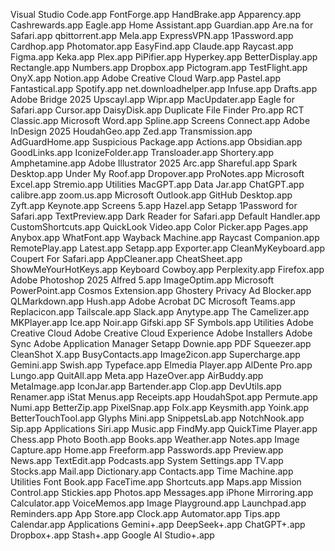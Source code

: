 Visual Studio Code.app
FontForge.app
HandBrake.app
Apparency.app
Cashrewards.app
Eagle.app
Home Assistant.app
Guardian.app
Are.na for Safari.app
qbittorrent.app
Mela.app
ExpressVPN.app
1Password.app
Cardhop.app
Photomator.app
EasyFind.app
Claude.app
Raycast.app
Figma.app
Keka.app
Plex.app
PiPifier.app
Hyperkey.app
BetterDisplay.app
Rectangle.app
Numbers.app
Dropbox.app
Pictogram.app
TestFlight.app
OnyX.app
Notion.app
Adobe Creative Cloud
Warp.app
Pastel.app
Fantastical.app
Spotify.app
net.downloadhelper.app
Infuse.app
Drafts.app
Adobe Bridge 2025
Upscayl.app
Wipr.app
MacUpdater.app
Eagle for Safari.app
Cursor.app
DaisyDisk.app
Duplicate File Finder Pro.app
RCT Classic.app
Microsoft Word.app
Spline.app
Screens Connect.app
Adobe InDesign 2025
HoudahGeo.app
Zed.app
Transmission.app
AdGuardHome.app
Suspicious Package.app
Actions.app
Obsidian.app
GoodLinks.app
IconizeFolder.app
Transloader.app
Shortery.app
Amphetamine.app
Adobe Illustrator 2025
Arc.app
Shareful.app
Spark Desktop.app
Under My Roof.app
Dropover.app
ProNotes.app
Microsoft Excel.app
Stremio.app
Utilities
MacGPT.app
Data Jar.app
ChatGPT.app
calibre.app
zoom.us.app
Microsoft Outlook.app
GitHub Desktop.app
Zyft.app
Keynote.app
Screens 5.app
Hazel.app
Setapp
1Password for Safari.app
TextPreview.app
Dark Reader for Safari.app
Default Handler.app
CustomShortcuts.app
QuickLook Video.app
Color Picker.app
Pages.app
Anybox.app
WhatFont.app
Wayback Machine.app
Raycast Companion.app
RemotePlay.app
Latest.app
Setapp.app
Exporter.app
CleanMyKeyboard.app
Coupert For Safari.app
AppCleaner.app
CheatSheet.app
ShowMeYourHotKeys.app
Keyboard Cowboy.app
Perplexity.app
Firefox.app
Adobe Photoshop 2025
Alfred 5.app
ImageOptim.app
Microsoft PowerPoint.app
Cosmos Extension.app
Ghostery Privacy Ad Blocker.app
QLMarkdown.app
Hush.app
Adobe Acrobat DC
Microsoft Teams.app
Replacicon.app
Tailscale.app
Slack.app
Anytype.app
The Camelizer.app
MKPlayer.app
Ice.app
Noir.app
Gifski.app
SF Symbols.app
Utilities
Adobe Creative Cloud
Adobe Creative Cloud Experience
Adobe Installers
Adobe Sync
Adobe Application Manager
Setapp
Downie.app
PDF Squeezer.app
CleanShot X.app
BusyContacts.app
Image2icon.app
Supercharge.app
Gemini.app
Swish.app
Typeface.app
Elmedia Player.app
AlDente Pro.app
Lungo.app
QuitAll.app
Meta.app
HazeOver.app
AirBuddy.app
MetaImage.app
IconJar.app
Bartender.app
Clop.app
DevUtils.app
Renamer.app
iStat Menus.app
Receipts.app
HoudahSpot.app
Permute.app
Numi.app
BetterZip.app
PixelSnap.app
Folx.app
Keysmith.app
Yoink.app
BetterTouchTool.app
Glyphs Mini.app
SnippetsLab.app
NotchNook.app
Sip.app
Applications
Siri.app
Music.app
FindMy.app
QuickTime Player.app
Chess.app
Photo Booth.app
Books.app
Weather.app
Notes.app
Image Capture.app
Home.app
Freeform.app
Passwords.app
Preview.app
News.app
TextEdit.app
Podcasts.app
System Settings.app
TV.app
Stocks.app
Mail.app
Dictionary.app
Contacts.app
Time Machine.app
Utilities
Font Book.app
FaceTime.app
Shortcuts.app
Maps.app
Mission Control.app
Stickies.app
Photos.app
Messages.app
iPhone Mirroring.app
Calculator.app
VoiceMemos.app
Image Playground.app
Launchpad.app
Reminders.app
App Store.app
Clock.app
Automator.app
Tips.app
Calendar.app
Applications
Gemini+.app
DeepSeek+.app
ChatGPT+.app
Dropbox+.app
Stash+.app
Google AI Studio+.app

